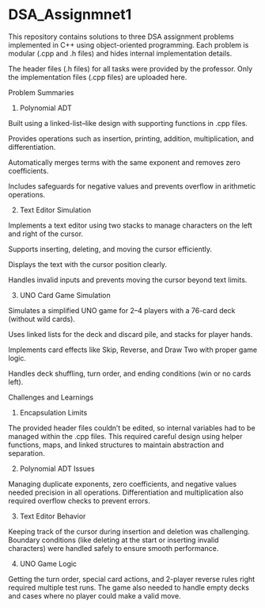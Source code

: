 # DSA_Assignmnet1
This repository contains solutions to three DSA assignment problems implemented in C++ using object-oriented programming. Each problem is modular (.cpp and .h files) and hides internal implementation details.

The header files (.h files) for all tasks were provided by the professor. Only the implementation files (.cpp files) are uploaded here.

 Problem Summaries

1. Polynomial ADT

Built using a linked-list–like design with supporting functions in .cpp files.

Provides operations such as insertion, printing, addition, multiplication, and differentiation.

Automatically merges terms with the same exponent and removes zero coefficients.

Includes safeguards for negative values and prevents overflow in arithmetic operations.

2. Text Editor Simulation

Implements a text editor using two stacks to manage characters on the left and right of the cursor.

Supports inserting, deleting, and moving the cursor efficiently.

Displays the text with the cursor position clearly.

Handles invalid inputs and prevents moving the cursor beyond text limits.

3. UNO Card Game Simulation

Simulates a simplified UNO game for 2–4 players with a 76-card deck (without wild cards).

Uses linked lists for the deck and discard pile, and stacks for player hands.

Implements card effects like Skip, Reverse, and Draw Two with proper game logic.

Handles deck shuffling, turn order, and ending conditions (win or no cards left).


 Challenges and Learnings
1. Encapsulation Limits

The provided header files couldn’t be edited, so internal variables had to be managed within the .cpp files.
This required careful design using helper functions, maps, and linked structures to maintain abstraction and separation.

2. Polynomial ADT Issues

Managing duplicate exponents, zero coefficients, and negative values needed precision in all operations.
Differentiation and multiplication also required overflow checks to prevent errors.

3. Text Editor Behavior

Keeping track of the cursor during insertion and deletion was challenging.
Boundary conditions (like deleting at the start or inserting invalid characters) were handled safely to ensure smooth performance.

4. UNO Game Logic

Getting the turn order, special card actions, and 2-player reverse rules right required multiple test runs.
The game also needed to handle empty decks and cases where no player could make a valid move.
